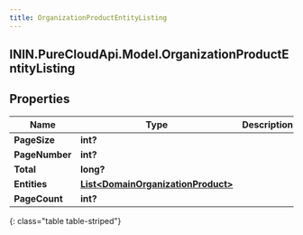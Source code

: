 ```yaml
---
title: OrganizationProductEntityListing
---
```

## ININ.PureCloudApi.Model.OrganizationProductEntityListing

## Properties

|Name | Type | Description | Notes|
|------------ | ------------- | ------------- | -------------|
| **PageSize** | **int?** |  | [optional] |
| **PageNumber** | **int?** |  | [optional] |
| **Total** | **long?** |  | [optional] |
| **Entities** | [**List&lt;DomainOrganizationProduct&gt;**](DomainOrganizationProduct.html) |  | [optional] |
| **PageCount** | **int?** |  | [optional] |
{: class="table table-striped"}


